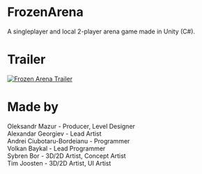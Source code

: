 # FrozenArena #
A singleplayer and local 2-player arena game made in Unity (C#).

# Trailer #
[![Frozen Arena Trailer](https://img.youtube.com/vi/W2tr2apDG1A/0.jpg)](https://www.youtube.com/watch?v=W2tr2apDG1A&feature=youtu.be "Frozen Arena Trailer")

# Made by #
Oleksandr Mazur - Producer, Level Designer\
Alexandar Georgiev - Lead Artist\
Andrei Ciubotaru-Bordeianu - Programmer\
Volkan Baykal - Lead Programmer\
Sybren Bor - 3D/2D Artist, Concept Artist\
Tim Joosten - 3D/2D Artist, UI Artist
